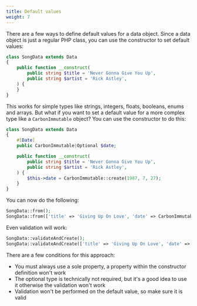 ```yaml
---
title: Default values
weight: 7
---
```


There are a few ways to define default values for a data object. Since a data object is just a regular PHP class, you can use the constructor to set default values:

```php
class SongData extends Data
{
    public function __construct(
        public string $title = 'Never Gonna Give You Up',
        public string $artist = 'Rick Astley',
    ) {
    }
}
```

This works for simple types like strings, integers, floats, booleans, enums and arrays. But what if you want to set a default value for a more complex type like a `CarbonImmutable` object? You can use the constructor to do this:

```php
class SongData extends Data
{
    #[Date]
    public CarbonImmutable|Optional $date;

    public function __construct(
        public string $title = 'Never Gonna Give You Up',
        public string $artist = 'Rick Astley',
    ) {
        $this->date = CarbonImmutable::create(1987, 7, 27);
    }
}
```

You can now do the following:

```php
SongData::from();
SongData::from(['title' => 'Giving Up On Love', 'date' => CarbonImmutable::create(1988, 4, 15)]);
```

Even validation will work:

```php
SongData::validateAndCreate();
SongData::validateAndCreate(['title' => 'Giving Up On Love', 'date' => CarbonImmutable::create(1988, 4, 15)]);
```

There are a few conditions for this approach:

- You must always use a sole property, a property within the constructor definition won't work
- The optional type is technically not required, but it's a good idea to use it otherwise the validation won't work
- Validation won't be performed on the default value, so make sure it is valid
